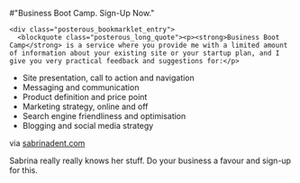 #"Business Boot Camp. Sign-Up Now."


    <div class="posterous_bookmarklet_entry">
      <blockquote class="posterous_long_quote"><p><strong>Business Boot Camp</strong> is a service where you provide me with a limited amount of information about your existing site or your startup plan, and I give you very practical feedback and suggestions for:</p>
<ul>
<li>Site presentation, call to action and navigation</li>
<li>Messaging and communication</li>
<li>Product definition and price point</li>
<li>Marketing strategy, online and off</li>
<li>Search engine friendliness and optimisation</li>
<li>Blogging and social media strategy</li></ul></blockquote>

<div class="posterous_quote_citation">via <a href="http://www.sabrinadent.com/2010/03/30/business-boot-camp/">sabrinadent.com</a></div>
    <p>Sabrina really really knows her stuff. Do your business a favour and sign-up for this.</p></div>
  